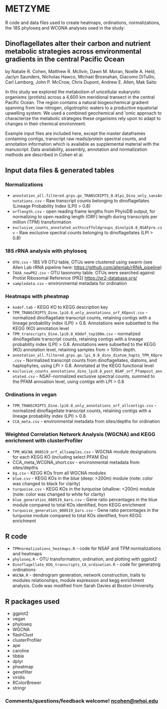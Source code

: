 # METZYME
R code and data files used to create heatmaps, ordinations, normalizations, the 18S phyloseq and WCGNA analyses used in the study:

## Dinoflagellates alter their carbon and nutrient metabolic strategies across environmental gradients in the central Pacific Ocean

by Natalie R. Cohen, Matthew R. McIlvin, Dawn M. Moran, Noelle A. Held, Jaclyn Saunders, Nicholas Hawco, Michael Brosnahan, Giacomo DiTullio, Carl Lamborg, John P. McCrow, Chris Dupont, Andrew E. Allen, Mak Saito

In this study we explored the metabolism of unicellular eukaryotic organisms (protists) across a 4,600 km meridional transect in the central Pacific Ocean. The region contains a natural biogeochemical gradient spanning from low nitrogen, oligotrophic waters to a productive equatorial upwelling system. We used a combined geochemical and 'omic approach to characterize the metabolic strategies these organisms rely upon to adapt to changes in their chemical environment.

Example input files are included here, except the master dataframes containing contigs, transcript raw reads/protein spectral counts, and annotation information which is available as supplemental material with the manuscript. Data availability, assembly, annotation and normalization methods are described in Cohen et al. 

## Input data files & generated tables

### Normalizations
* ```annotation_all.filtered.grps.go_TRANSCRIPTS_0.8lpi_Dino_only_sansAnnotations.csv``` - Raw transcript counts belonging to dinoflagellates (Lineage Probability Index (LPI) > 0.8)
* ```orflength.csv``` - open reading frame lengths from PhyloDB output, for normalizing to open reading length (ORF) length during transcripts per million (TPM) transformation 
* ```exclusive_counts_annotated_withscaffoldgroups_dinolpi0.8_NSAFpre.csv``` - Raw exclusive spectral counts belonging to dinoflagellates (LPI > 0.8)
### 18S rRNA analysis with phyloseq
* ```OTU.csv``` - 18S V9 OTU table, OTUs were clustered using swarm (see Allen Lab rRNA pipeline here: https://github.com/allenlab/rRNA_pipeline)
* ```TAXA_newPR2.csv``` - OTU taxonomy table. OTUs were searched against Protist Ribosomal Reference (PR2) https://pr2-database.org/
* ```sampledata.csv``` - environmental metadata for ordination
### Heatmaps with pheatmap
* ```kodef.tab``` - KEGG KO to KEGG description key
* ```TPM_TRANSCRIPTS_Dino.lpi0.8_only_annotations_orf_KOpost.csv``` - normalized dinoflagellate transcript counts, retaining contigs with a lineage probability index (LPI) > 0.8. Annotations were subsetted to the KEGG (KO) annotation level
* ```TPM_transcripts_Dino.lpi0.8_KOdef_top100m.csv``` - normalized dinoflagellate transcript counts, retaining contigs with a lineage probability index (LPI) > 0.8. Annotations were subsetted to the KEGG (KO) annotation level, retaining samples from > 100m depth.
* ```annotation_all.filtered.grps.go.lpi_0.8_dino_diatom_hapto_TPM_KOpre.csv``` - Normalized transcript counts from dinoflagellates, diatoms, and haptophytes, using LPI > 0.8. Annotated at the KEGG functional level
* ```exclusive_counts_annotations_dino_lpi0.8_post_NSAF_orf_Pfampost_annotated.csv``` - NSAF-normalized exclusive spectral counts, summed to the PFAM annoation level, using contigs with LPI > 0.8
### Ordinations in vegan
* ```TPM_TRANSCRIPTS_Dino.lpi0.8_only_annotations_orf_allcontigs.csv``` - normalized dinoflagellate transcript counts, retaining contigs with a lineage probability index (LPI) > 0.8. 
* ```CCA_meta.csv``` - environmental metadata from sites/depths for ordination
### Weighted Correlation Network Analysis (WGCNA) and KEGG enrichment with clusterProfiler
* ```TPM_WGCNA_080519_orf_allsamples.csv``` - WGCNA module designations for each KEGG KO (including select PFAM IDs)
* CCA_meta_WCGNA_short.csv - environmental metadata from sites/depths
* ```bg.csv``` - KEGG KOs from all WGCNA modules
* ```blue.csv``` - KEGG KOs in the blue (deep: >200m) module (note: color was changed to black for clarity)
* ```turquoise.csv``` - KEGG KOs in the turquoise (shallow: <200m) module (note: color was changed to white for clarity)
* ```blue_generatios_080519_bars.csv``` - Gene ratio percentages in the blue module compared to total KOs identified, from KEGG enrichment 
* ```turquoise_generatios_080519_bars.csv``` - Gene ratio percentages in the turquoise module compared to total KOs identified, from KEGG enrichment 

## R code
* ```TPMnormalizations_heatmaps.R``` - code for NSAF and TPM normalizations and heatmaps
* ```phyloseq.R``` - OTU transformation, ordination, and plotting with ggplot2
* ```Dinoflagellate_KOG_transcripts_CA_ordination.R``` - code for generating ordinations
* ```WGCNA.R``` - dendrogram generation, network construction, traits to modules relationships, module expression and kegg enrichment analysis. Code was modified from Sarah Davies at Boston University.


## R packages used
* ggplot2
* vegan
* phyloseq
* WGCNA
* flashClust
* clusterProfiler
* ape
* caroline
* tibble
* dplyr
* pheatmap
* genefilter
* viridis
* RColorBrewer
* stringr


### Comments/questions/feedback welcome! ncohen@whoi.edu
